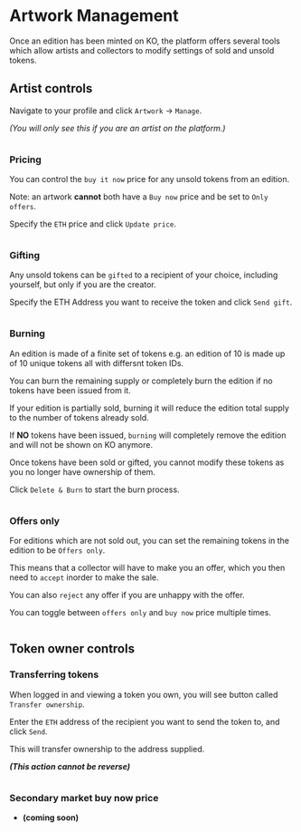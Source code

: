 # Artwork Management

Once an edition has been minted on KO, the platform offers several tools which allow 
artists and collectors to modify settings of sold and unsold tokens.

## Artist controls

Navigate to your profile and click `Artwork` -> `Manage`.

_(You will only see this if you are an artist on the platform.)_ 

<img :src="$withBase('/artwork-management/manage-artwork-tab.png')">

### Pricing

You can control the `buy it now` price for any unsold tokens from an edition.

Note: an artwork **cannot** both have a `Buy now` price and be set to `Only offers`.

Specify the `ETH` price and click `Update price`.
  
<img :src="$withBase('/artwork-management/update-price.png')">

### Gifting

Any unsold tokens can be `gifted` to a recipient of your choice, including yourself, but only if you are the creator. 

Specify the ETH Address you want to receive the token and click `Send gift`.

<img :src="$withBase('/artwork-management/send-gift.png')">

### Burning

An edition is made of a finite set of tokens e.g. an edition of 10 is made up of 10 unique tokens all with differsnt token IDs. 

You can burn the remaining supply or completely burn the edition if no tokens have been issued from it.

If your edition is partially sold, burning it will reduce the edition total supply to the number of tokens already sold. 
 
If **NO** tokens have been issued, `burning` will completely remove the edition and will not be shown on KO anymore.

Once tokens have been sold or gifted, you cannot modify these tokens as you no longer have ownership of them.

Click `Delete & Burn` to start the burn process.

<img :src="$withBase('/artwork-management/burn.png')">

### Offers only

For editions which are not sold out, you can set the remaining tokens in the edition to be `Offers only`.

This means that a collector will have to make you an offer, which you then need to `accept` inorder to make the sale.

You can also `reject` any offer if you are unhappy with the offer.

You can toggle between `offers only` and `buy now` price multiple times.

<img :src="$withBase('/artwork-management/offers-only.png')">

## Token owner controls

### Transferring tokens

When logged in and viewing a token you own, you will see button called `Transfer ownership`.

Enter the `ETH` address of the recipient you want to send the token to, and click `Send`.

This will transfer ownership to the address supplied.

_**(This action cannot be reverse)**_

<img :src="$withBase('/artwork-management/transfer-ownership.png')">

### Secondary market buy now price
 
* **(coming soon)**
